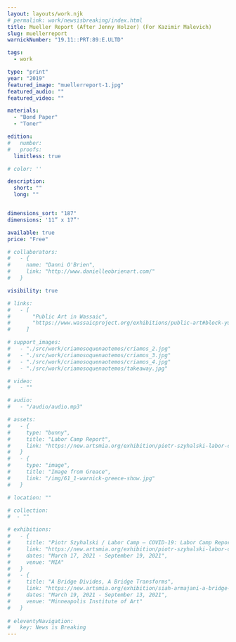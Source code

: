 ```yaml
---
layout: layouts/work.njk
# permalink: work/newsisbreaking/index.html
title: Mueller Report (After Jenny Holzer) (For Kazimir Malevich)
slug: muellerreport
warnickNumber: "19.11::PRT:89:E.ULTD"

tags:
  - work

type: "print"
year: "2019"
featured_image: "muellerreport-1.jpg"
featured_audio: ""
featured_video: ""

materials: 
  - "Bond Paper"
  - "Toner"

edition: 
#   number: 
#   proofs: 
  limitless: true

# color: ''

description:
  short: ""
  long: ""


dimensions_sort: "187"
dimensions: '11” x 17”'

available: true
price: "Free"

# collaborators:
#   - {
#     name: "Danni O'Brien",
#     link: "http://www.danielleobrienart.com/"
#   }

visibility: true

# links:
#   - [
#       "Public Art in Wassaic",
#       "https://www.wassaicproject.org/exhibitions/public-art#block-yui_3_17_2_1_1635259463800_75918",
#     ]

# support_images: 
#   - "./src/work/criamosoquenaotemos/criamos_2.jpg"
#   - "./src/work/criamosoquenaotemos/criamos_3.jpg"
#   - "./src/work/criamosoquenaotemos/criamos_4.jpg"
#   - "./src/work/criamosoquenaotemos/takeaway.jpg"

# video:
#   - ""

# audio:
#   - "/audio/audio.mp3"

# assets: 
#   - {
#     type: "bunny",
#     title: "Labor Camp Report",
#     link: "https://new.artsmia.org/exhibition/piotr-szyhalski-labor-camp-covid-19-labor-camp-report"
#   }
#   - {
#     type: "image",
#     title: "Image from Greace",
#     link: "/img/61_1-warnick-greece-show.jpg"
#   }

# location: ""

# collection:
#  - ""

# exhibitions:
#   - {
#     title: "Piotr Szyhalski / Labor Camp – COVID-19: Labor Camp Report",
#     link: "https://new.artsmia.org/exhibition/piotr-szyhalski-labor-camp-covid-19-labor-camp-report",
#     dates: "March 17, 2021 - September 19, 2021",
#     venue: "MIA"
#   }
#   - {
#     title: "A Bridge Divides, A Bridge Transforms",
#     link: "https://new.artsmia.org/exhibition/siah-armajani-a-bridge-divides-a-bridge-transforms",
#     dates: "March 19, 2021 - September 13, 2021",
#     venue: "Minneapolis Institute of Art"
#   }
  
# eleventyNavigation:
#   key: News is Breaking
---
```

